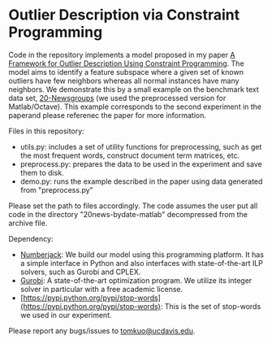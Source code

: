 # Outlier Description via Constraint Programming

Code in the repository implements a model proposed in my paper [A Framework for Outlier Description Using Constraint Programming](https://sites.google.com/site/chiatungkuo/publication).
The model aims to identify a feature subspace where a given set of known outliers have few neighbors whereas all normal instances have many neighbors.
We demonstrate this by a small example on the benchmark text data set, [20-Newsgroups](http://qwone.com/~jason/20Newsgroups/) (we used the preprocessed version for Matlab/Octave). This example corresponds to the second experiment in the paperand please referenec the paper for more information.

Files in this repository:

+ utils.py: includes a set of utility functions for preprocessing, such as get the most frequent words, construct document term matrices, etc.
+ preprocess.py: prepares the data to be used in the experiment and save them to disk.
+ demo.py: runs the example described in the paper using data generated from "preprocess.py"

Please set the path to files accordingly. The code assumes the user put all code in the directory "20news-bydate-matlab" decompressed from the archive file.

Dependency:

+ [Numberjack](http://numberjack.ucc.ie): We build our model using this programming platform. It has a simple interface in Python and also interfaces with state-of-the-art ILP solvers, such as Gurobi and CPLEX.
+ [Gurobi](http://www.gurobi.com): A state-of-the-art optimization program. We utilize its integer solver in particular with a free academic license.
+ [https://pypi.python.org/pypi/stop-words](https://pypi.python.org/pypi/stop-words): This is the set of stop-words we used in our experiment.

Please report any bugs/issues to [tomkuo@ucdavis.edu](mailto:tomkuo@ucdavis.edu).

